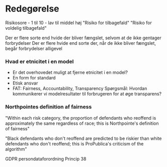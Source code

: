 # Redegørelse
Risikosore - 1 til 10 - lav til middel høj
"Risiko for tilbagefald"
"Risiko for voldelig tilbagefald"

Der er flere sorte end hvide der bliver fængslet, selvom at de ikke gentager forbrydelser
Der er flere hvide end sorte der, når de ikke bliver fængslet, begår forbrydelser alligevel

### Hvad er etnicitet i en model
- Er det overhovedet muligt at fjerne etnicitet i en model?
- En form for standard
- Etisk ansvar
- FAT: Fairness, Accountability, Transparency
Spørgsmål: Hvordan kommunikerer vi modelresultater til forbrugeren for at øge transparens?


### Northpointes definition af fairness
"Within each risk category, the proportion of defendants who reoffend is approximately the same regardless of race; this is Northpointe's definition of fairness"

"Black defendants who don't reoffend are predicted to be riskier than white defendants who don't reoffend; this is ProPublica's criticism of the algorithm"

GDPR persondataforordning Princip 38
